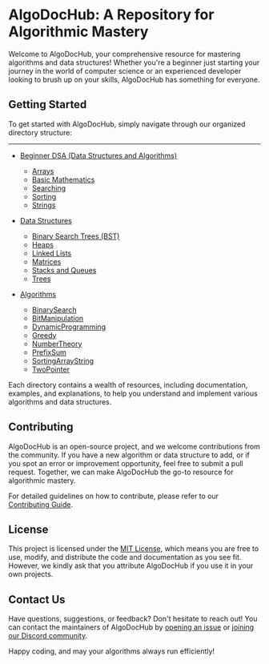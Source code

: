 # AlgoDocHub: A Repository for Algorithmic Mastery

Welcome to AlgoDocHub, your comprehensive resource for mastering algorithms and data structures! Whether you're a beginner just starting your journey in the world of computer science or an experienced developer looking to brush up on your skills, AlgoDocHub has something for everyone.

## Getting Started

To get started with AlgoDocHub, simply navigate through our organized directory structure:

***


- [Beginner DSA (Data Structures and Algorithms)](https://github.com/codingdud/AlgoDocHub/wiki/Beginner-DSA)
  - [Arrays](https://github.com/codingdud/AlgoDocHub/wiki/Arrays)
  - [Basic Mathematics](#basic-mathematics)
  - [Searching](#searching)
  - [Sorting](#sorting)
  - [Strings](#strings)

- [Data Structures](#data-structures)
  - [Binary Search Trees (BST)](#binary-search-trees-bst)
  - [Heaps](#heaps)
  - [Linked Lists](#linked-lists)
  - [Matrices](#matrices)
  - [Stacks and Queues](#stacks-and-queues)
  - [Trees](#trees)

- [Algorithms](#algorithms)
  - [BinarySearch](#binarysearch)
  - [BitManipulation](BitManipulation)
  - [DynamicProgramming](#dynamicprogramming)
  - [Greedy](#greedy)
  - [NumberTheory](#numbertheory)
  - [PrefixSum](#prefixsum)
  - [SortingArrayString](#sortingarraystring)
  - [TwoPointer](#twopointer)
    
Each directory contains a wealth of resources, including documentation, examples, and explanations, to help you understand and implement various algorithms and data structures.

## Contributing

AlgoDocHub is an open-source project, and we welcome contributions from the community. If you have a new algorithm or data structure to add, or if you spot an error or improvement opportunity, feel free to submit a pull request. Together, we can make AlgoDocHub the go-to resource for algorithmic mastery.

For detailed guidelines on how to contribute, please refer to our [Contributing Guide](CONTRIBUTING.md).

## License

This project is licensed under the [MIT License](LICENSE), which means you are free to use, modify, and distribute the code and documentation as you see fit. However, we kindly ask that you attribute AlgoDocHub if you use it in your own projects.

## Contact Us

Have questions, suggestions, or feedback? Don't hesitate to reach out! You can contact the maintainers of AlgoDocHub by [opening an issue](https://github.com/algodochub/issues) or [joining our Discord community](https://discord.gg/algodochub).

Happy coding, and may your algorithms always run efficiently!
